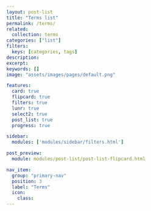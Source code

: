 ```yaml
---
layout: post-list
title: "Terms list"
permalink: /terms/
related:
  collection: terms
categories: ["list"]
filters:
  keys: [categories, tags]
description:
excerpt:
keywords: []
image: "assets/images/pages/default.png"

features:
  card: true
  flipcard: true
  filters: true
  lunr: true
  select2: true
  post_list: true
  progress: true

sidebar:
  modules: ['modules/sidebar/filters.html']

post_preview:
  module: modules/post-list/post-list-flipcard.html

nav_item:
  group: "primary-nav"
  position: 3
  label: "Terms"
  icon:
    class:
---
```


